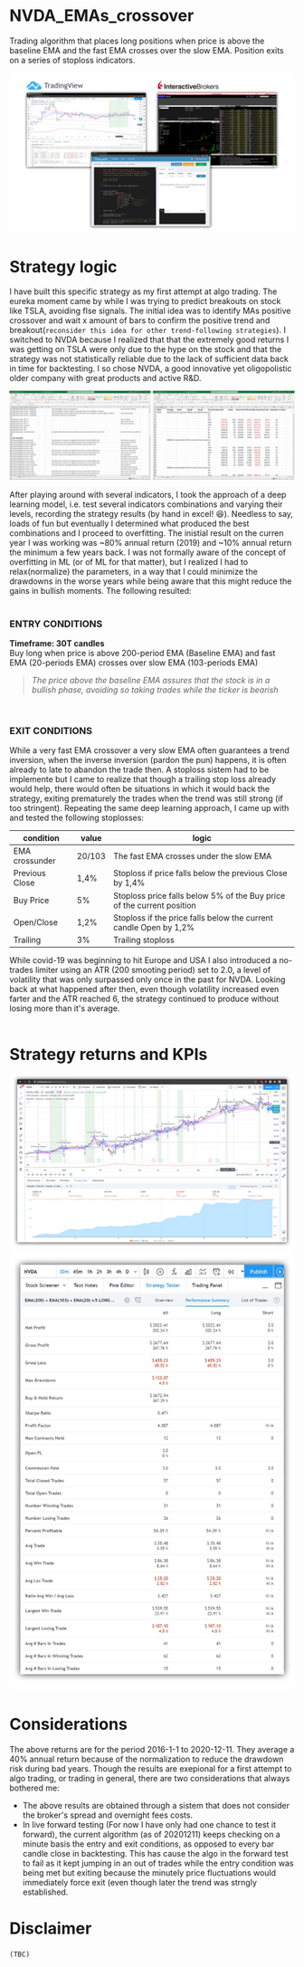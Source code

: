 # NVDA_EMAs_crossover
Trading algorithm that places long positions when price is above the baseline EMA and the fast EMA crosses over the slow EMA. Position exits on a series of stoploss indicators.

![](images/README_header.jpg)


# Strategy logic
I have built this specific strategy as my first attempt at algo trading. The eureka moment came by while I was trying to predict breakouts on stock like TSLA, avoiding flse signals. The initial idea was to identify MAs positive crossover and wait x amount of bars to confirm the positive trend and breakout(`reconsider this idea for other trend-following strategies`). I switched to NVDA because I realized that that the extremely good returns I was getting on TSLA were only due to the hype on the stock and that the strategy was not statistically reliable due to the lack of sufficient data back in time for backtesting. I so chose NVDA, a good innovative yet oligopolistic older company with great products and active R&D.

![](images/early_nml_tests.jpg)

After playing around with several indicators, I took the approach of a deep learning model, i.e. test several indicators combinations and varying their levels, recording the strategy results (by hand in excel! :laughing:). Needless to say, loads of fun but eventually I determined what produced the best combinations and I proceed to overfitting. The inistial result on the curren year I was working was ~80% annual return (2019) and ~10% annual return the minimum a few years back. I was not formally aware of the concept of overfitting in ML (or of ML for that matter), but I realized I had to relax(normalize) the parameters, in a way that I could minimize the drawdowns in the worse years while being aware that this might reduce the gains in bullish moments. The following resulted:<br><br>


### ENTRY CONDITIONS
**Timeframe: 30T candles**<br>
Buy long when price is above 200-period EMA (Baseline EMA) and fast EMA (20-periods EMA) crosses over slow EMA (103-periods EMA)

> *The price above the baseline EMA assures that the stock is in a bullish phase, avoiding so taking trades while the ticker is bearish*

<br>

### EXIT CONDITIONS
While a very fast EMA crossover a very slow EMA often guarantees a trend inversion, when the inverse inversion (pardon the pun) happens, it is often already to late to abandon the trade then. A stoploss sistem had to be implemente but I came to realize that though a trailing stop loss already would help, there would often be situations in which it would back the strategy, exiting prematurely the trades when the trend was still strong (if too stringent). Repeating the same deep learning approach, I came up with and tested the following stoplosses:

condition | value | logic
--- | --- | ---
EMA crossunder | 20/103 | The fast EMA crosses under the slow EMA
Previous Close | 1,4% | Stoploss if price falls below the previous Close by 1,4%
Buy Price | 5% | Stoploss price falls below 5% of the Buy price of the current position
Open/Close | 1,2% | Stoploss if the price falls below the current candle Open by 1,2%
Trailing | 3% | Trailing stoploss


While covid-19 was beginning to hit Europe and USA I also introduced a no-trades limiter using an ATR (200 smooting period) set to 2.0, a level of volatility that was only surpassed only once in the past for NVDA. Looking back at what happened after then, even though volatility increased even farter and the ATR reached 6, the strategy continued to produce without losing more than it's average.
<br><br>


# Strategy returns and KPIs
![](images/20162020_tradingview_NVDA_snapshot.jpg)
![](images/20162020_tradingview_NVDA_kpis.jpg)


# Considerations
The above returns are for the period 2016-1-1 to 2020-12-11. They average a 40% annual return because of the normalization to reduce the drawdown risk during bad years. Though the results are exepional for a first attempt to algo trading, or trading in general, there are two considerations that always bothered me:
- The above results are obtained through a sistem that does not consider the broker's spread and overnight fees costs.
- In live forward testing (For now I have only had one chance to test it forward), the current algorithm (as of 20201211) keeps checking on a minute basis the entry and exit conditions, as opposed to every bar candle close in backtesting. This has cause the algo in the forward test to fail as it kept jumping in an out of trades while the entry condition was being met but exiting because the minutely price fluctuations would immediately force exit (even though later the trend was strngly established.


# Disclaimer
<code>(TBC)</code>
